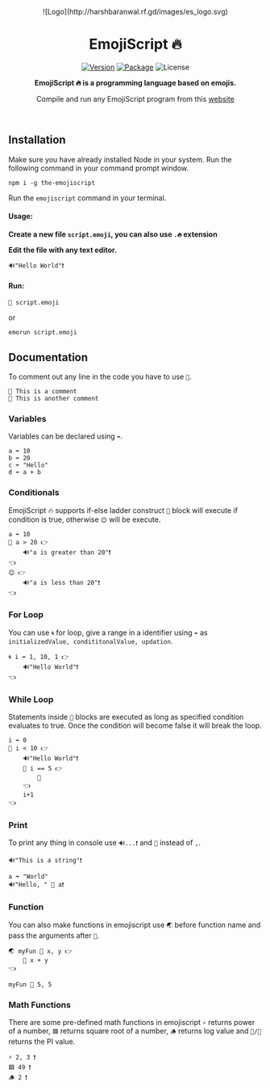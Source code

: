 <p align="center">
  ![Logo](http://harshbaranwal.rf.gd/images/es_logo.svg)
</p>

<h1 align="center">EmojiScript 🔥</h1>

<p align="center">
<a href="https://www.npmjs.com/package/the-emojiscript"><img alt="Version" src="https://img.shields.io/badge/npm-v1.0.1-blue"/></a>
<a href="https://www.npmjs.com/package/the-emojiscript"><img alt="Package" src="https://img.shields.io/badge/npm-the--emojiscript-orange"/></a>
<img alt="License" src="https://img.shields.io/badge/license-MIT-brightgreen"/>
</p>

<p align="center">
  <b>EmojiScript 🔥 is a programming language based on emojis.</b>
</p>

<p align="center">Compile and run any EmojiScript program from this <a href="https://harsh-baranwal.github.io/web-compiler/">website</a></p>
<br>

<h2>Installation</h2>
<p>Make sure you have already installed Node in your system. Run the following command in your command prompt window.</p>

```
npm i -g the-emojiscript
```

<p>Run the <code>emojiscript</code> command in your terminal.</p>

<h4>Usage: </h4>

<p><b>Create a new file <code>script.emoji</code>, you can also use <code>.🔥</code> extension</b></p>

<p><b>Edit the file with any text editor.</b></p>

```
🔊"Hello World"❗
```

<h4>Run: </h4>

```
👀 script.emoji
```

<p>or</p>

```
emorun script.emoji
```

<h2>Documentation</h2>

<p>To comment out any line in the code you have to use <code>💬</code>.</p>

```
💬 This is a comment
💬 This is another comment
```

<h3>Variables</h3>
<p>Variables can be declared using <code>➡️</code>.</p>

```
a ➡️ 10
b ➡️ 20
c ➡️ "Hello"
d ➡️ a + b
```

<h3>Conditionals</h3>
<p>EmojiScript 🔥 supports if-else ladder construct <code>🤔</code> block will execute if condition is true, otherwise <code>😌</code> will be execute.</p>

```
a ➡️ 10
🤔 a > 20 👉
    🔊"a is greater than 20"❗
👈
😌 👉
    🔊"a is less than 20"❗
👈
```

<h3>For Loop</h3>
<p>You can use <code>🌀</code> for loop, give a range in a identifier using <code>➡️</code> as <code>initializedValue, condititonalValue, updation</code>. </p>

```
🌀 i ➡️ 1, 10, 1 👉
    🔊"Hello World"❗
👈
```

<h3>While Loop</h3>
<p>Statements inside <code>🤗</code> blocks are executed as long as specified condition evaluates to true. Once the condition will become false it will break the loop.</p>

```
i ➡️ 0
🤗 i < 10 👉
    🔊"Hello World"❗
    🤔 i == 5 👉
        🚫
    👈
    i+1
👈
```

<h3>Print</h3>
<p>To print any thing in console use <code>🔊...❗</code> and <code>🔗</code> instead of <code>,</code>.</p>

```
🔊"This is a string"❗

a ➡️ "World"
🔊"Hello, " 🔗 a❗
```

<h3>Function</h3>
<p>You can also make functions in emojiscript use <code>🌏</code> before function name and pass the arguments after <code>🤌</code>.</p>

```
🌏 myFun 🤌 x, y 👉
    🙏 x + y
👈

myFun 🤌 5, 5
```

<h3>Math Functions</h3>
<p>There are some pre-defined math functions in emojiscript <code>⚡</code> returns power of a number, <code>🟥</code> returns square root of a number, <code>🪵</code> returns log value and <code>🍰/🍕</code> returns the PI value.</p>

```
⚡ 2, 3 ❗
🟥 49 ❗
🪵 2 ❗
```
